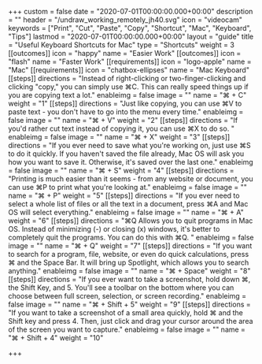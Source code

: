 +++
custom = false
date = "2020-07-01T00:00:00.000+00:00"
description = ""
header = "/undraw_working_remotely_jh40.svg"
icon = "videocam"
keywords = ["Print", "Cut", "Paste", "Copy", "Shortcut", "Mac", "Keyboard", "Tips"]
lastmod = "2020-07-01T00:00:00.000+00:00"
layout = "guide"
title = "Useful Keyboard Shortcuts for Mac"
type = "Shortcuts"
weight = 3
[[outcomes]]
icon = "happy"
name = "Easier Work"
[[outcomes]]
icon = "flash"
name = "Faster Work"
[[requirements]]
icon = "logo-apple"
name = "Mac"
[[requirements]]
icon = "chatbox-ellipses"
name = "Mac Keyboard"
[[steps]]
directions = "Instead of right-clicking or two-finger-clicking and clicking \"copy,\" you can simply use ⌘C. This can really speed things up if you are copying text a lot."
enableimg = false
image = ""
name = "⌘ + C"
weight = "1"
[[steps]]
directions = "Just like copying, you can use ⌘V to paste text - you don't have to go into the menu every time."
enableimg = false
image = ""
name = "⌘ + V"
weight = "2"
[[steps]]
directions = "If you'd rather cut text instead of copying it, you can use ⌘X to do so. "
enableimg = false
image = ""
name = "⌘ + X"
weight = "3"
[[steps]]
directions = "If you ever need to save what you're working on, just use ⌘S to do it quickly. If you haven't saved the file already, Mac OS will ask you how you want to save it. Otherwise, it's saved over the last one."
enableimg = false
image = ""
name = "⌘ + S"
weight = "4"
[[steps]]
directions = "Printing is much easier than it seems - from any website or document, you can use ⌘P to print what you're looking at."
enableimg = false
image = ""
name = "⌘ + P"
weight = "5"
[[steps]]
directions = "If you ever need to select a whole list of files or all the text in a document, press ⌘A and Mac OS will select everything."
enableimg = false
image = ""
name = "⌘ + A"
weight = "6"
[[steps]]
directions = "⌘Q Allows you to quit programs in Mac OS. Instead of minimizing (-) or closing (x) windows, it's better to completely quit the programs. You can do this with ⌘Q. "
enableimg = false
image = ""
name = "⌘ + Q"
weight = "7"
[[steps]]
directions = "If you want to search for a program, file, website, or even do quick calculations, press ⌘ and the Space Bar. It will bring up Spotlight, which allows you to search anything."
enableimg = false
image = ""
name = "⌘ + Space"
weight = "8"
[[steps]]
directions = "If you ever want to take a screenshot, hold down ⌘, the Shift Key, and 5. You'll see a toolbar on the bottom where you can choose between full screen, selection, or screen recording."
enableimg = false
image = ""
name = "⌘ + Shift + 5"
weight = "9"
[[steps]]
directions = "If you want to take a screenshot of a small area quickly, hold ⌘ and the Shift key and press 4. Then, just click and drag your cursor around the area of the screen you want to capture."
enableimg = false
image = ""
name = "⌘ + Shift + 4"
weight = "10"

+++
